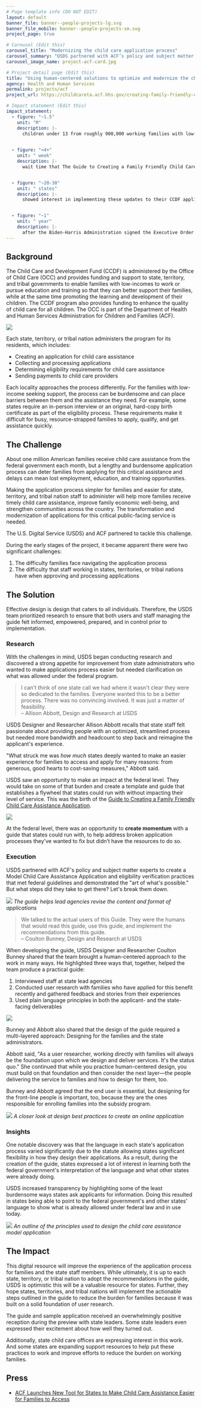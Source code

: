 ```yaml
---
# Page template info (DO NOT EDIT)
layout: default
banner_file: banner--people-projects-lg.svg
banner_file_mobile: banner--people-projects-sm.svg
project_page: true

# Carousel (Edit this)
carousel_title: "Modernizing the child care application process"
carousel_summary: "USDS partnered with ACF’s policy and subject matter experts to create a Model Child Care Assistance Application and eligibility verification practices that met federal guidelines and demonstrated the “art of what’s possible."
carousel_image_name: project-acf-card.jpg

# Project detail page (Edit this)
title: "Using human-centered solutions to optimize and modernize the child care application process"
agency: Health and Human Services
permalink: projects/acf
project_url: https://childcareta.acf.hhs.gov/creating-family-friendly-child-care-assistance-application

# Impact statement (Edit this)
impact_statement:
  - figure: "~1.5"
    unit: "M"
    description: |-
      children under 13 from roughly 900,000 working families with low-income are served by the Child Care and Development Fund (CCDF) each month [*Source*](https://www.acf.hhs.gov/occ/fact-sheet/characteristics-families-served-child-care-and-development-fund-ccdf-based)

      
  - figure: "<4+"
    unit: " week"
    description: |-
      wait time that The Guide to Creating a Family Friendly Child Care Assistance Application aims to significantly reduce during the application process *Source: USDS research*


  - figure: "~20-30"
    unit: " states"
    description: |-
      showed interest in implementing these updates to their CCDF applications after presenting the guide at State and Territory Administrators Meeting (STAM) *Source: USDS research*


  - figure: "~1"
    unit: " year"
    description: |-
      after the Biden-Harris Administration signed the Executive Order on Improving Customer Experience and Service Delivery for the American People, USDS and Administration for Children and Families (ACF) released the Guide to Creating a Family Friendly Child Care Assistance Application [*Source*](https://www.whitehouse.gov/briefing-room/presidential-actions/2021/12/13/executive-order-on-transforming-federal-customer-experience-and-service-delivery-to-rebuild-trust-in-government/)
---
```


## Background

The Child Care and Development Fund (CCDF) is administered by the Office of Child Care (OCC) and provides funding and support to state, territory, and tribal governments to enable families with low-incomes to work or pursue education and training so that they can better support their families, while at the same time promoting the learning and development of their children. The CCDF program also provides funding to enhance the quality of child care for all children. The OCC is part of the Department of Health and Human Services Administration for Children and Families (ACF).


![](../images/project-acf-icons.jpg)


Each state, territory, or tribal nation administers the program for its residents, which includes:
- Creating an application for child care assistance
- Collecting and processing applications
- Determining eligibility requirements for child care assistance
- Sending payments to child care providers

Each locality approaches the process differently. For the families with low-income seeking support, the process can be burdensome and can place barriers between them and the assistance they need. For example, some states require an in-person interview or an original, hard-copy birth certificate as part of the eligibility process. These requirements make it difficult for busy, resource-strapped families to apply, qualify, and get assistance quickly.


## The Challenge

About one million American families receive child care assistance from the federal government each month, but a lengthy and burdensome application process can deter families from applying for this critical assistance and delays can mean lost employment, education, and training opportunities.

Making the application process simpler for families and easier for state, territory, and tribal nation staff to administer will help more families receive timely child care assistance, improve family economic well-being, and strengthen communities across the country. The transformation and modernization of applications for this critical public-facing service is needed.

The U.S. Digital Service (USDS) and ACF partnered to tackle this challenge.

During the early stages of the project, it became apparent there were two significant challenges: 
1.	The difficulty families face navigating the application process
2.	The difficulty that staff working in states, territories, or tribal nations have when approving and processing applications


## The Solution

Effective design is design that caters to all individuals. Therefore, the USDS team prioritized research to ensure that both users and staff managing the guide felt informed, empowered, prepared, and in control prior to implementation.


### Research

With the challenges in mind, USDS began conducting research and discovered a strong appetite for improvement from state administrators who wanted to make applications process easier but needed clarification on what was allowed under the federal program.

<blockquote class="pullquote" markdown="1">
I can't think of one state call we had where it wasn't clear they were so dedicated to the families. Everyone wanted this to be a better process. There was no convincing involved. It was just a matter of feasibility.
 <footer>– Allison Abbott, Design and Research at USDS</footer>
</blockquote>

USDS Designer and Researcher Allison Abbott recalls that state staff felt passionate about providing people with an optimized, streamlined process but needed more bandwidth and headcount to step back and reimagine the applicant's experience. 

"What struck me was *how much* states deeply wanted to make an easier experience for families to access and apply for many reasons: from generous, good hearts to cost-saving measures," Abbott said.

USDS saw an opportunity to make an impact at the federal level. They would take on some of that burden and create a template and guide that establishes a flywheel that states could run with without impacting their level of service. This was the birth of the [Guide to Creating a Family Friendly Child Care Assistance Application](https://childcareta.acf.hhs.gov/creating-family-friendly-child-care-assistance-application).


![](../images/project-acf-value-momentum.jpg)


At the federal level, there was an opportunity to **create momentum** with a guide that states could run with, to help address broken application processes they've wanted to fix but didn’t have the resources to do so.


### Execution

USDS partnered with ACF's policy and subject matter experts to create a Model Child Care Assistance Application and eligibility verification practices that met federal guidelines and demonstrated the "art of what's possible." But what steps did they take to get there? Let's break them down.

![](../images/project-acf-mockup.jpg)
*The guide helps lead agencies revise the content and format of applications*

<blockquote class="pullquote" markdown="1">
We talked to the actual users of this Guide. They were the humans that would read this guide, use this guide, and implement the recommendations from this guide.
 <footer>– Coulton Bunney, Design and Research at USDS</footer>
</blockquote>

When developing the guide, USDS Designer and Researcher Coulton Bunney shared that the team brought a human-centered approach to the work in many ways. He highlighted three ways that, together, helped the team produce a practical guide: 
1.	Interviewed staff at state lead agencies   
2.	Conducted user research with families who have applied for this benefit recently and gathered feedback and stories from their experiences  
3.	Used plain language principles in both the applicant- and the state-facing deliverables 


![](../images/project-acf-value-users.jpg)


Bunney and Abbott also shared that the design of the guide required a multi-layered approach: Designing for the families and the state administrators.

Abbott said, "As a user researcher, working directly with families will always be the foundation upon which we design and deliver services. It's the status quo." She continued that while you practice human-centered design, you must build on that foundation and then consider the next layer—the people delivering the service to families and how to design for them, too. 

Bunney and Abbott agreed that the end user is essential, but designing for the front-line people is important, too, because they are the ones responsible for enrolling families into the subsidy program.


![](../images/project-acf-mockup2.jpg)
*A closer look at design best practices to create an online application*


### Insights

One notable discovery was that the language in each state's application process varied significantly due to the statute allowing states significant flexibility in how they design their applications. As a result, during the creation of the guide, states expressed a lot of interest in learning both the federal government's interpretation of the language and what other states were already doing. 

USDS increased transparency by highlighting some of the least burdensome ways states ask applicants for information. Doing this resulted in states being able to point to the federal government's and other states' language to show what is already allowed under federal law and in use today. 


![](../images/project-acf-mockup3.jpg)
*An outline of the principles used to design the child care assistance model application*


## The Impact

This digital resource will improve the experience of the application process for families and the state staff members. While ultimately, it is up to each state, territory, or tribal nation to adopt the recommendations in the guide, USDS is optimistic this will be a valuable resource for states. Further, they hope states, territories, and tribal nations will implement the actionable steps outlined in the guide to reduce the burden for families because it was built on a solid foundation of user research. 

The guide and sample application received an overwhelmingly positive reception during the preview with state leaders. Some state leaders even expressed their excitement about how well they turned out.

Additionally, state child care offices are expressing interest in this work. And some states are expanding support resources to help put these practices to work and improve efforts to reduce the burden on working families.


## Press

- [ACF Launches New Tool for States to Make Child Care Assistance Easier for Families to Access](https://www.acf.hhs.gov/media/press/2022/media/acf-launches-new-tool-states-make-child-care-assistance-easier-families)
